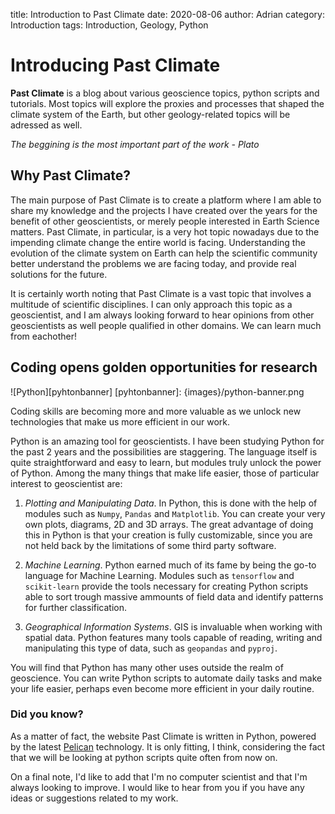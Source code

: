 title: Introduction to Past Climate
date: 2020-08-06
author: Adrian
category: Introduction
tags: Introduction, Geology, Python

# Introducing Past Climate

**Past Climate** is a blog about various geoscience topics, python scripts and tutorials. Most topics will explore the proxies and processes that shaped the climate system of the Earth, but other geology-related topics will be adressed as well. 

*The beggining is the most important part of the work - Plato*

## Why Past Climate?

The main purpose of Past Climate is to create a platform where I am able to share my knowledge and the projects I have created over the years for the benefit of other geoscientists, or merely people interested in Earth Science matters. Past Climate, in particular, is a very hot topic nowadays due to the impending climate change the entire world is facing. Understanding the evolution of the climate system on Earth can help the scientific community better understand the problems we are facing today, and provide real solutions for the future.

It is certainly worth noting that Past Climate is a vast topic that involves a multitude of scientific disciplines. I can only approach this topic as a geoscientist, and I am always looking forward to hear opinions from other geoscientists as well people qualified in other domains. We can learn much from eachother!

## Coding opens golden opportunities for research

![Python][pyhtonbanner]
[pyhtonbanner]: {images}/python-banner.png

Coding skills are becoming more and more valuable as we unlock new technologies that make us more efficient in our work. 

Python is an amazing tool for geoscientists. I have been studying Python for the past 2 years and the possibilities are staggering. The language itself is quite straightforward and easy to learn, but modules truly unlock the power of Python. Among the many things that make life easier, those of particular interest to geoscientist are:

   1. *Plotting and Manipulating Data*. In Python, this is done with the help of modules such as `Numpy`, `Pandas` and `Matplotlib`. You can create your very own plots, diagrams, 2D and 3D arrays. The great advantage of doing this in Python is that your creation is fully customizable, since you are not held back by the limitations of some third party software. 

   2. *Machine Learning*. Python earned much of its fame by being the go-to language for Machine Learning. Modules such as `tensorflow` and `scikit-learn` provide the tools necessary for creating Python scripts able to sort trough massive ammounts of field data and identify patterns for further classification.

   3. *Geographical Information Systems*. GIS is invaluable when working with spatial data. Python features many tools capable of reading, writing and manipulating this type of data, such as `geopandas` and `pyproj`.

You will find that Python has many other uses outside the realm of geoscience. You can write Python scripts to automate daily tasks and make your life easier, perhaps even become more efficient in your daily routine.

### Did you know? ###

As a matter of fact, the website Past Climate is written in Python, powered by the latest [Pelican](https://github.com/getpelican/pelican) technology. It is only fitting, I think, considering the fact that we will be looking at python scripts quite often from now on. 

On a final note, I'd like to add that I'm no computer scientist and that I'm always looking to improve. I would like to hear from you if you have any ideas or suggestions related to my work.

